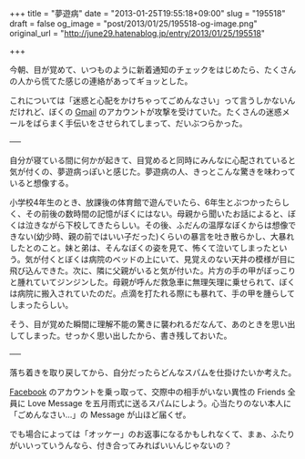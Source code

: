 +++
title = "夢遊病"
date = "2013-01-25T19:55:18+09:00"
slug = "195518"
draft = false
og_image = "post/2013/01/25/195518-og-image.png"
original_url = "http://june29.hatenablog.jp/entry/2013/01/25/195518"

+++

<p>今朝、目が覚めて、いつものように新着通知のチェックをはじめたら、たくさんの人から慌てた感じの連絡があってギョッとした。</p>
<p>これについては「迷惑と心配をかけちゃってごめんなさい」って言うしかないんだけれど、ぼくの <a class="keyword" href="http://d.hatena.ne.jp/keyword/Gmail">Gmail</a> のアカウントが攻撃を受けていた。たくさんの迷惑メールをばらまく手伝いをさせられてしまって、だいぶつらかった。</p>
<p>──</p>
<p>自分が寝ている間に何かが起きて、目覚めると同時にみんなに心配されていると気が付くの、夢遊病っぽいと感じた。夢遊病の人、きっとこんな驚きを味わっていると想像する。</p>
<p>小学校4年生のとき、放課後の体育館で遊んでいたら、6年生とぶつかったらしく、その前後の数時間の記憶がぼくにはない。母親から聞いたお話によると、ぼくは泣きながら下校してきたらしい。その後、ふだんの温厚なぼくからは想像できない(幼少時、親の前ではいい子だった)くらいの暴言を吐き散らかし、大暴れしたとのこと。妹と弟は、そんなぼくの姿を見て、怖くて泣いてしまったという。気が付くとぼくは病院のベッドの上にいて、見覚えのない天井の模様が目に飛び込んできた。次に、隣に父親がいると気が付いた。片方の手の甲がぼっこりと腫れていてジンジンした。母親が呼んだ救急車に無理矢理に乗せられて、ぼくは病院に搬入されていたのだ。点滴を打たれる際にも暴れて、手の甲を腫らしてしまったらしい。</p>
<p>そう、目が覚めた瞬間に理解不能の驚きに襲われるだなんて、あのときを思い出してしまった。せっかく思い出したから、書き残しておいた。</p>
<p>──</p>
<p>落ち着きを取り戻してから、自分だったらどんなスパムを仕掛けたいか考えた。</p>
<p><a class="keyword" href="http://d.hatena.ne.jp/keyword/Facebook">Facebook</a> のアカウントを乗っ取って、交際中の相手がいない異性の Friends 全員に Love Message を五月雨式に送るスパムにしよう。心当たりのない本人に「ごめんなさい…」の Message が山ほど届くぜ。</p>
<p>でも場合によっては「オッケー」のお返事になるかもしれなくて、まぁ、ふたりがいいっていうんなら、付き合ってみればいいんじゃないの？</p>
